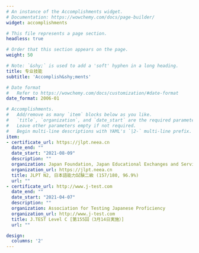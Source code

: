```yaml
---
# An instance of the Accomplishments widget.
# Documentation: https://wowchemy.com/docs/page-builder/
widget: accomplishments

# This file represents a page section.
headless: true

# Order that this section appears on the page.
weight: 50

# Note: `&shy;` is used to add a 'soft' hyphen in a long heading.
title: 专业技能
subtitle: 'Accomplish&shy;ments'

# Date format
#   Refer to https://wowchemy.com/docs/customization/#date-format
date_format: 2006-01

# Accomplishments.
#   Add/remove as many `item` blocks below as you like.
#   `title`, `organization`, and `date_start` are the required parameters.
#   Leave other parameters empty if not required.
#   Begin multi-line descriptions with YAML's `|2-` multi-line prefix.
item:
- certificate_url: https://jlpt.neea.cn
  date_end: ""
  date_start: "2021-08-09"
  description: ""
  organization: Japan Foundation, Japan Educational Exchanges and Services
  organization_url: https://jlpt.neea.cn
  title: JLPT N2, 日本語能力試験二級 (157/180, 96.9%)
  url: ""
- certificate_url: http://www.j-test.com
  date_end: ""
  date_start: "2021-04-07"
  description: ""
  organization: Association for Testing Japanese Proficiency
  organization_url: http://www.j-test.com
  title: J.TEST Level C [第155回（3月14日実施）]
  url: ""

design:
  columns: '2' 
---
```

